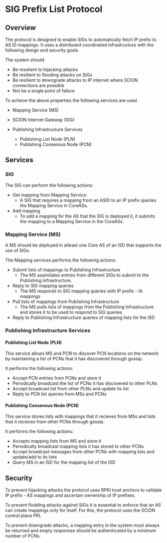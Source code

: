 # SIG Prefix List Protocol

## Overview
The protocol is designed to enable SIGs to automatically fetch IP prefix to AS ID mappings. It uses a distributed coordinated infrastructure with the following design and security goals. 

The system should
- Be reselient to hijacking attacks 
- Be resilient to flooding attacks on SIGs
- Be resilient to downgrade attacks to IP internet where SCION connections are possible
- Not be a single point of failure

To acheive the above properties the following services are used
- Mapping Service (MS)
- SCION Internet Gateway (SIG)

- Publishing Infrastructure Services
    - Publishing List Node (PLN)
    - Publishing Consensus Node (PCN)

## Services 
### SIG
The SIG can perform the following actions:

- Get mapping from Mapping Service:
    - A SIG that requires a mapping from an ASID to an IP prefix queries the Mapping Service in CoreASs. 
- Add mapping 
    - To add a mapping for the AS that the SIG is deployed it, it submits the mapping to a Mapping Service in the CoreASs.

### Mapping Service (MS)
A MS should be deployed in atleast one Core AS of an ISD that supports the use of SIGs.

The Mapping services performs the following actions: 
- Submit lists of mappings to Publishing Infrastructure  
    - The MS assimilates entries from different SIGs to submit to the Publishing Infrastructure. 
- Reply to SIG mapping queries 
    - The MS responds to SIG mapping queries with IP prefix - IA mappings 
- Pull lists of mappings from Publishing Infrastructure 
    - The MS pulls lists of mappings from the Publishing Infrastructure and stores it to be used to respond to SIG queries
- Reply to Publishing Infrastructure queries of mapping lists for the ISD

### Publishing Infrastructure Services
#### Publishing List Node (PLN)
This service allows MS and PCN to discover PCN locations on the network by maintaining a list of PCNs that it has discovered through gossip.

It performs the following actions:
- Accept PCN entries from PCNs and store it 
- Periodically broadcast the list of PCNs it has discovered to other PLNs
- Accept broadcast list from other PLNs and update its list
- Reply to PCN list queries from MSs and PCNs

#### Publishing Consensus Node (PCN)
This service stores lists with mappings that it recieves from MSs and lists that it recieves from other PCNs through gossip. 

It performs the following actions:
- Accepts mapping lists from MS and store it 
- Periodically broadcast mapping lists it has stored to other PCNs
- Accept broadcast messages from other PCNs with mapping lists and update/add to its lists
- Query MS in an ISD for the mapping list of the ISD 

## Security 
To prevent hijacking attacks the protocol uses RPKI trust anchors to validate IP prefix - AS mappings and ascertain ownership of IP prefixes.

To prevent flodding attacks against SIGs it is essential to enforce that an AS can create mappings only for itself. For this, the protocol uses the SCION control plane PKI.

To prevent downgrade attacks, a mapping entry in the system must always be returned and empty responses should be authenticated by a minimum number of PCNs. 






